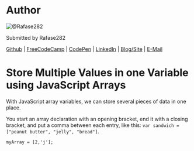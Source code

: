 # Author
![@Rafase282](https://avatars0.githubusercontent.com/Rafase282?&s=128)

Submitted by Rafase282

[Github](https://github.com/Rafase282) | [FreeCodeCamp](http://www.freecodecamp.com/rafase282) | [CodePen](http://codepen.io/Rafase282/) | [LinkedIn](https://www.linkedin.com/in/rafase282) | [Blog/Site](https://rafase282.wordpress.com/) | [E-Mail](mailto:rafase282@gmail.com)

# Store Multiple Values in one Variable using JavaScript Arrays
With JavaScript array variables, we can store several pieces of data in one place.

You start an array declaration with an opening bracket, end it with a closing bracket, and put a comma between each entry, like this: `var sandwich = ["peanut butter", "jelly", "bread"]`.

`myArray = [2,'j'];`
